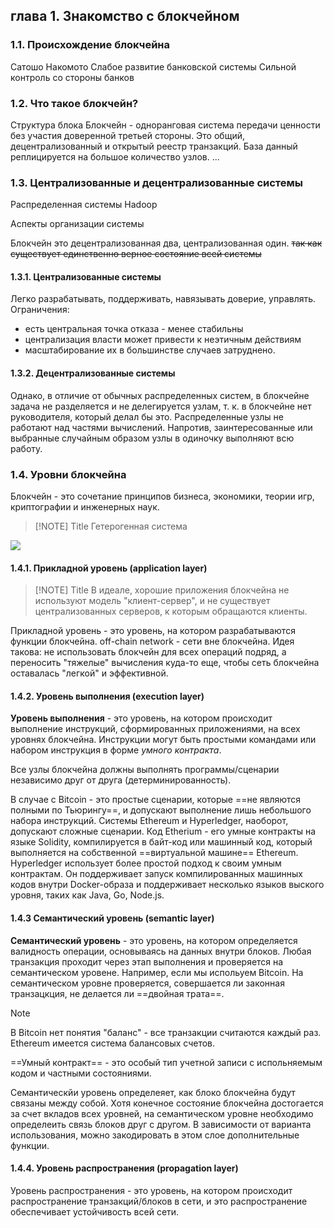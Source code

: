 ## глава 1. Знакомство с блокчейном

### 1.1. Происхождение блокчейна
Сатошо Накомото 
Слабое развитие банковской системы
Сильной контроль со стороны банков
### 1.2. Что такое блокчейн?

Структура блока 
Блокчейн - одноранговая система передачи ценности без участия доверенной третьей стороны. 
Это общий, децентрализованный и открытый реестр транзакций. База данный реплицируется на большое количество узлов.
... 
### 1.3. Централизованные и децентрализованные системы

Распределенная системы
Hadoop

Аспекты организации системы

Блокчейн это децентрализованная два, централизованная один.
~~так как существует единственно верное состояние всей системы~~

#### 1.3.1. Централизованные системы
Легко разрабатывать, поддерживать, навязывать доверие, управлять.
Ограничения:
- есть центральная точка отказа - менее стабильны
- централизация власти может привести к неэтичным действиям
- масштабирование их в большинстве случаев затруднено.

#### 1.3.2. Децентрализованные системы
Однако, в отличие от обычных распределенных систем, в блокчейне задача не разделяется и не делегируется узлам, т. к. в блокчейне нет руководителя, который делал бы это. Распределенные узлы не работают над частями вычислений. Напротив, заинтересованные или выбранные случайным образом узлы в одиночку выполняют всю работу.

### 1.4. Уровни блокчейна

Блокчейн - это сочетание принципов бизнеса, экономики, теории игр, криптографии и инженерных наук.


> [!NOTE] Title
> Гетерогенная система

![](уровни_блокчейна.png)


#### 1.4.1. Прикладной уровень (application layer)


> [!NOTE] Title
> В идеале, хорошие приложения блокчейна не используют модель "клиент-сервер", и не существует централизованных серверов, к которым обращаются клиенты.

Прикладной уровень - это уровень, на котором разрабатываются функции блокчейна. 
off-chain network - сети вне блокчейна. Идея такова: не использовать блокчейн для всех операций подряд, а переносить "тяжелые" вычисления куда-то еще, чтобы сеть блокчейна оставалась "легкой" и эффективной.

#### 1.4.2. Уровень выполнения (execution layer)
**Уровень выполнения** - это уровень, на котором происходит выполнение инструкций, сформированных приложениями, на всех уровнях блокчейна. Инструкции могут быть простыми командами или набором инструкция в форме *умного контракта*.

Все узлы блокчейна должны выполнять программы/сценарии независимо друг от друга (детерминированность).

В случае с Bitcoin - это простые сценарии, которые ==не являются полными по Тьюрингу==, и допускают выполнение лишь небольшого набора инструкций. Системы Ethereum и Hyperledger, наоборот, допускают сложные сценарии. Код Etherium - его умные контракты на языке Solidity, компилируется в байт-код или машинный код, который выполняется на собственной ==виртуальной машине== Ethereum. Hyperledger использует более простой подход к своим умным контрактам. Он поддерживает запуск компилированных машинных кодов внутри Docker-образа и поддерживает несколько языков выского уровня, таких как Java, Go, Node.js.

#### 1.4.3 Семантический уровень (semantic layer)
**Семантический уровень** - это уровень, на котором определяется валидность операции, основываясь на данных внутри блоков. Любая транзакция проходит через этап выполнения и проверяется на семантическом уровене.
Например, если мы испольуем Bitcoin.
На семантическом уровне проверяется, совершается ли законная транзацкция, не делается ли ==двойная трата==. 


> [!NOTE] 
> В Bitcoin нет понятия "баланс" - все транзакции считаются каждый раз. 
> Ethereum имеется система балансовых счетов. 


==Умный контракт== - это особый тип учетной записи с испольняемым кодом и частными состояниями.  

Семантическйи уровень определеяет, как блоко блокчейна будут связаны между собой. 
Хотя конечное состояние блокчейна достогается за счет вкладов всех уровней, на семантическом уровне необходимо определеить связь блоков друг с другом. В зависимости от варианта использования, можно закодировать в этом слое дополнительные функции. 

#### 1.4.4. Уровень распространения (propagation layer)

Уровень распространения - это уровень, на котором происходит распространение транзакций/блоков в сети, и это распространение обеспечивает устойчивость всей сети.